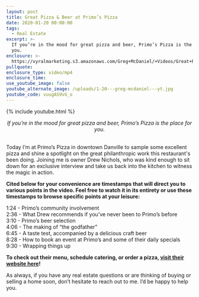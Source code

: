 ```yaml
---
layout: post
title: Great Pizza & Beer at Primo’s Pizza
date: 2020-01-20 00:00:00
tags:
  - Real Estate
excerpt: >-
  If you’re in the mood for great pizza and beer, Primo’s Pizza is the place for
  you.
enclosure: >-
  https://vyralmarketing.s3.amazonaws.com/Greg+McDaniel/+Videos/Great+Pizza+%26+Beer+at+Primos+Pizza.mp4
pullquote:
enclosure_type: video/mp4
enclosure_time:
use_youtube_image: false
youtube_alternate_image: /uploads/1-20---greg-mcdaniel---yt.jpg
youtube_code: vuugAS9vG_o
---
```


{% include youtube.html %}

<center><em>If you&rsquo;re in the mood for great pizza and beer, Primo&rsquo;s Pizza is the place for you.</em></center>

<br>Today I’m at Primo’s Pizza in downtown Danville to sample some excellent pizza and shine a spotlight on the great philanthropic work this restaurant's been doing. Joining me is owner Drew Nichols, who was kind enough to sit down for an exclusive interview and take us back into the kitchen to witness the magic in action.

**Cited below for your convenience are timestamps that will direct you to various points in the video. Feel free to watch it in its entirety or use these timestamps to browse specific points at your leisure:**

1:24 - Primo’s community involvement<br>2:36 - What Drew recommends if you’ve never been to Primo’s before<br>3:10 - Primo’s beer selection<br>4:06 - The making of “the godfather”<br>6:45 - A taste test, accompanied by a delicious craft beer<br>8:28 - How to book an event at Primo’s and some of their daily specials<br>9:30 - Wrapping things up

**To check out their menu, schedule catering, or order a pizza, <u><a target="_blank" href="http://www.primosdanville.com/">visit their website here</a></u>\!**

As always, if you have any real estate questions or are thinking of buying or selling a home soon, don’t hesitate to reach out to me. I’d be happy to help you.